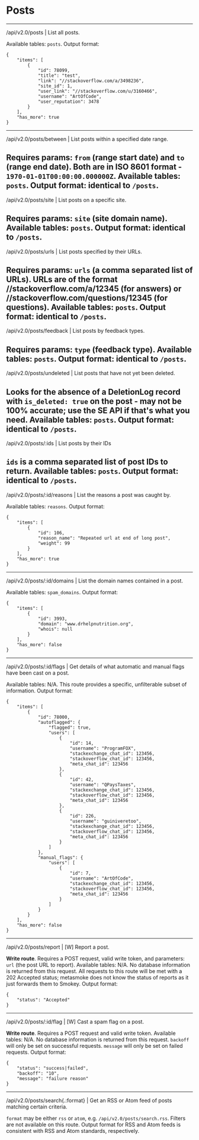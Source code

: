 # Posts

---
/api/v2.0/posts | List all posts.

Available tables: `posts`.
Output format:

    {
        "items": [
            {
                "id": 78099,
                "title": "test",
                "link": "//stackoverflow.com/a/3498236",
                "site_id": 1,
                "user_link": "//stackoverflow.com/u/3160466",
                "username": "ArtOfCode",
                "user_reputation": 3478
            }
        ],
        "has_more": true
    }
---
/api/v2.0/posts/between | List posts within a specified date range.

Requires params: `from` (range start date) and `to` (range end date). Both are in ISO 8601 format - `1970-01-01T00:00:00.000000Z`.
Available tables: `posts`.
Output format: identical to `/posts`.
---
/api/v2.0/posts/site | List posts on a specific site.

Requires params: `site` (site domain name).
Available tables: `posts`.
Output format: identical to `/posts`.
---
/api/v2.0/posts/urls | List posts specified by their URLs.

Requires params: `urls` (a **comma** separated list of URLs).
URLs are of the format //stackoverflow.com/a/12345 (for answers) or //stackoverflow.com/questions/12345 (for questions).
Available tables: `posts`.
Output format: identical to `/posts`.
---
/api/v2.0/posts/feedback | List posts by feedback types.

Requires params: `type` (feedback type).
Available tables: `posts`.
Output format: identical to `/posts`.
---
/api/v2.0/posts/undeleted | List posts that have not yet been deleted.

Looks for the absence of a DeletionLog record with `is_deleted: true` on the post - may not be 100% accurate; use the SE API if that's what you need.
Available tables: `posts`.
Output format: identical to `/posts`.
---
/api/v2.0/posts/:ids | List posts by their IDs

`ids` is a **comma** separated list of post IDs to return.
Available tables: `posts`.
Output format: identical to `/posts`.
---
/api/v2.0/posts/:id/reasons | List the reasons a post was caught by.

Available tables: `reasons`.
Output format:

    {
        "items": [
            {
                "id": 106,
                "reason_name": "Repeated url at end of long post",
                "weight": 99
            }
        ],
        "has_more": true
    }
---
/api/v2.0/posts/:id/domains | List the domain names contained in a post.

Available tables: `spam_domains`.
Output format:

    {
        "items": [
            {
                "id": 3993,
                "domain": "www.drhelpnutrition.org",
                "whois": null
            }
        ],
        "has_more": false
    }
---
/api/v2.0/posts/:id/flags | Get details of what automatic and manual flags have been cast on a post.

Available tables: N/A. This route provides a specific, unfilterable subset of information.
Output format:

    {
        "items": [
            {
                "id": 78000,
                "autoflagged": {
                    "flagged": true,
                    "users": [
                        {
                            "id": 14,
                            "username": "ProgramFOX",
                            "stackexchange_chat_id": 123456,
                            "stackoverflow_chat_id": 123456,
                            "meta_chat_id": 123456
                        },
                        {
                            "id": 42,
                            "username": "QPaysTaxes",
                            "stackexchange_chat_id": 123456,
                            "stackoverflow_chat_id": 123456,
                            "meta_chat_id": 123456
                        },
                        {
                            "id": 226,
                            "username": "guiniveretoo",
                            "stackexchange_chat_id": 123456,
                            "stackoverflow_chat_id": 123456,
                            "meta_chat_id": 123456
                        }
                    ]
                },
                "manual_flags": {
                    "users": [
                        {
                            "id": 7,
                            "username": "ArtOfCode",
                            "stackexchange_chat_id": 123456,
                            "stackoverflow_chat_id": 123456,
                            "meta_chat_id": 123456
                        }
                    ]
                }
            }
        ],
        "has_more": false
    }
---
/api/v2.0/posts/report | [W] Report a post.

**Write route**. Requires a POST request, valid write token, and parameters: `url` (the post URL to report).
Available tables: N/A. No database information is returned from this request.
All requests to this route will be met with a 202 Accepted status; metasmoke does not know the status of reports as it just forwards them to Smokey.
Output format:

    {
        "status": "Accepted"
    }
---
/api/v2.0/posts/:id/flag | [W] Cast a spam flag on a post.

**Write route**. Requires a POST request and valid write token.
Available tables: N/A. No database information is returned from this request.
`backoff` will only be set on successful requests. `message` will only be set on failed requests.
Output format:

    {
        "status": "success|failed",
        "backoff": "10",
        "message": "failure reason"
    }
---
/api/v2.0/posts/search{.:format} | Get an RSS or Atom feed of posts matching certain criteria.

`format` may be either `rss` or `atom`, e.g. `/api/v2.0/posts/search.rss`.
Filters are not available on this route.
Output format for RSS and Atom feeds is consistent with RSS and Atom standards, respectively.